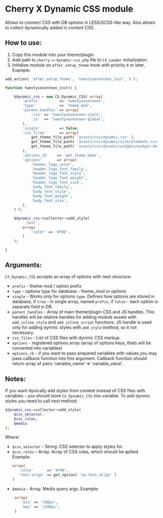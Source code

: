 # Cherry X Dynamic CSS module

Allows to connect CSS with DB options in LESS/SCSS-like way. Also allows to collect dynamically added in content CSS.

## How to use:

1. Copy this module into your theme/plugin
2. Add path to `cherry-x-dynamic-css.php` file to `CX_Loader` initialization.
3. Initialize module on `after_setup_theme` hook with priority `0` or later, Example:

```php
add_action( 'after_setup_theme', 'twentyseventeen_init', 0 );

function twentyseventeen_init() {

	$dynamic_css = new CX_Dynamic_CSS( array(
		'prefix'         => 'twentyseventeen',
		'type'           => 'theme_mod',
		'parent_handles' => array(
			'css' => 'twentyseventeen-style',
			'js'  => 'twentyseventeen-global',
		),
		'single'         => false,
		'css_files'      => array(
			get_theme_file_path( 'assets/css/dynamic.css' ),
			get_theme_file_path( 'assets/css/dynamic/site/elements.css' ),
			get_theme_file_path( 'assets/css/dynamic/widgets/widget-default.css' ),
		),
		'options_cb'    => 'get_theme_mods',
		'options'       => array(
			'header_logo_color',
			'header_logo_font_family',
			'header_logo_font_style',
			'header_logo_font_weight',
			'header_logo_font_size',
			'body_font_family',
			'body_font_style',
			'body_font_weight',
			'body_font_size',
		),
	) );

	$dynamic_css->collector->add_style(
		'.test',
		array(
			'color' => '#f00',
		)
	);

}
```

## Arguments:
`CX_Dynamic_CSS` accepts an array of options with next structure:

* `prefix`         - theme mod / option prefix
* `type`           - options type for database - theme_mod or options
* `single`         - Works only for options `type`. Defines how options are stored in database, if `true` - in single array, named `prefix`, if `false` - each option is separate field in DB.
* `parent_handles` - Array of main theme/plugin CSS and JS handles. This handles will be relative handles for adding module assets with `add_inline_style` and `add_inline_script` functions. JS handle is used only for adding dynmic styles with `add_style` method, so it not necessary.
* `css_files`      - List of CSS files with dynmic CSS markup.
* `options`        - registered options array (array of options keys, thats will be converted into variables)
* `options_cb`     - if you want to pass prepared variables with values you may pass callback function into this argument. Callback function should return array of pairs 'variable_name' => 'variable_value'.

## Notes:
If you want dynically add styles from content instead of CSS files with variables - you should store `CX_Dynamic_CSS` into variable. To add dynmic styles you need to call next method:
```php
$dynamic_css->collector->add_style(
	$css_selector,
	$css_rules,
	$media
);
```
Where:
* `$css_selector` - String. CSS selector to apply styles for.
* `$css_rules` - Array. Array of CSS rules, which should be apllied. Example:
   ```php
   array(
      'color'      => '#f00',
      'text-align' => get_option( 'my-text-align' )
   )
   ```
* `$media` - Array. Media query args. Example:
  ```php
   array(
      'min' => '768px',
      'max' => '1199px',
   )
   ```
